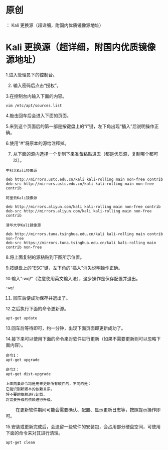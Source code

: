 # 原创
：  Kali 更换源（超详细，附国内优质镜像源地址）

# Kali 更换源（超详细，附国内优质镜像源地址）

1.进入管理员下的控制台。

2. 输入密码后点击“授权”。

3.在控制台内输入下面的内容。

```
vim /etc/apt/sources.list
```

4.敲击回车后会进入下面的页面。

5.来到这个页面后的第一部是按键盘上的“i”键，左下角出现“插入”后说明操作正确。

6.使用“#”将原本的源给注释掉。

7. 从下面的源内选择一个复制下来准备粘贴进去（都是优质源，复制哪个都可以）。

```
中科大Kali镜像源

deb http://mirrors.ustc.edu.cn/kali kali-rolling main non-free contrib
deb-src http://mirrors.ustc.edu.cn/kali kali-rolling main non-free contrib
```

```
阿里云Kali镜像源

deb http://mirrors.aliyun.com/kali kali-rolling main non-free contrib
deb-src http://mirrors.aliyun.com/kali kali-rolling main non-free contrib
```

```
清华大学Kali镜像源

deb http://mirrors.tuna.tsinghua.edu.cn/kali kali-rolling main contrib non-free
deb-src https://mirrors.tuna.tsinghua.edu.cn/kali kali-rolling main contrib non-free
```

8.将上面复制的源粘贴到下图所示位置。

9.按键盘上的“ESC”键，左下角的“插入”消失说明操作正确。

10.输入“:wq!”（注意使用英文输入法），这步操作是保存配置并退出。

```
:wq!
```

11. 回车后便成功保存并退出了。

12.之后执行下面的命令更新源。

```
apt-get update
```

13.回车后等待即可，约一分钟，出现下面页面即更新成功了。

14.接下来可以使用下面的命令来对软件进行更新（如果不需要更新则可以忽略下面内容）。

```
命令1：
apt-get upgrade

命令2：
apt-get dist-upgrade

上面两条命令均是用来更新所有软件的，不同的是：
它能识别新版本的依赖关系，
将不要的依赖进行卸载，
将需要升级的依赖进行升级。
```

        在更新软件期间可能会需要确认、配置、显示更新日志等，按照提示操作即可。

15.安装或更新完成后，会遗留一些软件的安装包，会占用部分硬盘空间，可使用下面的命令来对其进行清理。

```
apt-get clean
```
